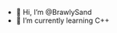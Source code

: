 - 👋 Hi, I’m @BrawlySand
- 🌱 I’m currently learning C++


<!---
BrawlySand/BrawlySand is a ✨ special ✨ repository because its `README.md` (this file) appears on your GitHub profile.
You can click the Preview link to take a look at your changes.
--->
